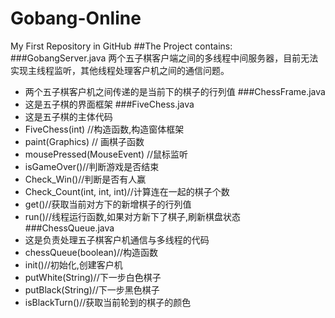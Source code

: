 Gobang-Online
=============

My First Repository in GitHub
##The Project contains:
###GobangServer.java
两个五子棋客户端之间的多线程中间服务器，目前无法实现主线程监听，其他线程处理客户机之间的通信问题。
- 两个五子棋客户机之间传递的是当前下的棋子的行列值
###ChessFrame.java
- 这是五子棋的界面框架
###FiveChess.java
- 这是五子棋的主体代码
- FiveChess(int) //构造函数,构造窗体框架
- paint(Graphics) // 画棋子函数
- mousePressed(MouseEvent) //鼠标监听
- isGameOver()//判断游戏是否结束
- Check_Win()//判断是否有人赢
- Check_Count(int, int, int)//计算连在一起的棋子个数
- get()//获取当前对方下的新增棋子的行列值
- run()//线程运行函数,如果对方新下了棋子,刷新棋盘状态
###ChessQueue.java
- 这是负责处理五子棋客户机通信与多线程的代码
- chessQueue(boolean)//构造函数
- init()//初始化,创建客户机
- putWhite(String)//下一步白色棋子
- putBlack(String)//下一步黑色棋子
- isBlackTurn()//获取当前轮到的棋子的颜色

